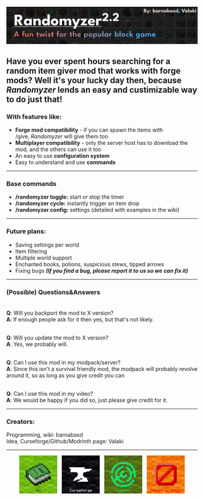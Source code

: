<p><img src="https://raw.githubusercontent.com/barnabasd/Randomyzer/master/images/header.jpg"></p>
<h2>Have you ever spent hours searching for a random item giver mod that works with forge mods? Well it's your lucky day then, because <em>Randomyzer</em> lends an easy and custimizable way to do just that!</h2>
<h3>With features like:</h3>
<ul>
<li><strong>Forge mod compatibility</strong> - if you can spawn the items with /give,&nbsp;<em>Randomyzer</em> will give them too</li>
<li><strong>Multiplayer compatibility</strong> - only the server host has to download the mod, and the others can use it too</li>
<li>An easy to use <strong>configuration system</strong></li>
<li>Easy to understand and use <strong>commands</strong></li>
</ul>
<hr>
<h3>Base commands</h3>
<ul>
<li><strong>/randomyzer toggle:</strong> start or stop the timer</li>
<li><strong>/randomyzer cycle:</strong> instantly trigger an item drop</li>
<li><strong>/randomyzer config:</strong> settings (detailed with examples in the wiki)</li>
</ul>
<hr>
<h3>Future plans:</h3>
<ul>
<li>Saving settings per world</li>
<li>Item filtering</li>
<li>Multiple world support</li>
<li>Enchanted books, potions, suspicious stews, tipped arrows</li>
<li>Fixing bugs <strong><em>(If you find a bug, please report it to us so we can fix it)</em></strong></li>
</ul>
<hr>
<h3>(Possible) Questions&amp;Answers<br><br></h3>
<p><strong>Q</strong>: Will you backport the mod to X version?<br><strong>A</strong>: If enough people ask for it then yes, but that's not likely.<br><br></p>
<p><strong>Q</strong>: Will you update the mod to X version?<br><strong>A</strong>: Yes, we probably will.<br><br></p>
<p><strong>Q</strong>: Can I use this mod in my modpack/server?<br><strong>A</strong>: Since this isn't a survival friendly mod, the modpack will probably revolve around it, so as long as you give credit you can<br><br></p>
<p><strong>Q</strong>: Can I use this mod in my video?<br><strong>A</strong>: We would be happy if you did so, just please give credit for it.</p>
<hr>
<h3>Creators:</h3>
<p>Programming, wiki: barnabasd&nbsp;<br>Idea, Curseforge/Github/Modrinth page: Valaki</p>
<hr>
<p style="text-align: center;"><a href="https://github.com/barnabasd/Randomyzer/wiki" rel="nofollow"><img src="https://raw.githubusercontent.com/barnabasd/Randomyzer/master/images/card_wiki.png" alt="Card 1" width="100" height="100"></a> &nbsp; <a href="https://www.curseforge.com/minecraft/mc-mods/randomyzermod" rel="nofollow"><img src="https://raw.githubusercontent.com/barnabasd/Randomyzer/master/images/card_cf.png" alt="Card 2" width="100" height="100"></a> &nbsp; <a href="https://modrinth.com/mod/randomyzermod" rel="nofollow"><img src="https://raw.githubusercontent.com/barnabasd/Randomyzer/master/images/card_modrinth.png" alt="Card 3" width="100" height="100"></a> &nbsp; <a href="https://github.com/barnabasd/Randomyzer/issues/new" rel="nofollow"><img src="https://raw.githubusercontent.com/barnabasd/Randomyzer/master/images/card_bug.png" alt="Card 5" width="100" height="100"></a></p>
